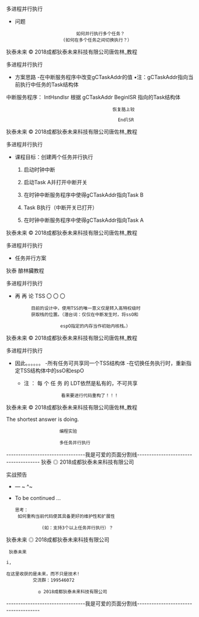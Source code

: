 多进程并行执行

- 问题

                             如何并行执行多个任务？
                        (如何在多个任务之间切换执行？）

狄泰未来                    © 2018成都狄泰未来科技有限公司唐佐林_教程

多进程并行执行

- 方案思路
    -在中断服务程序中改变gCTaskAddr的值
          •注：gCTaskAddr指向当前执行中任务的Task结构体

中断服务程序：                 IntHsndlsr         根据 gCTaskAddr
              BeginISR                    指向的Task结构体

                                            恢复胳上较

                                              EndlSR

狄泰未来                    © 2018成都狄泰未来科技有限公司唐佐林_教程

多进程并行执行

- 课程目标：创建两个任务并行执行

     1. 启动时钟中断

     2. 启动Task A并打开中断开关
     3. 在时钟中断服务程序中使得gCTaskAddr指向Task B
    4. Task B执行（中断开关已打开）
     5. 在时钟中断服务程序中使得gCTaskAddr指向Task A

狄泰未来                    © 2018成都狄泰未来科技有限公司唐佐林_教程

多进程并行执行

- 任务并行方案

狄泰                                          酿林臟教程

 多进程并行执行

-  再 再 论 TSS 〇 〇 〇

             目前的设计中，使用TSS的唯一意义仅是转入高特权级时
             获取栈的位置。（潜台词：仅仅在中断发生时，将ssO和

                        espO指定的内存当作初始内核栈。）

狄泰未来                    © 2018成都狄泰未来科技有限公司唐佐林_教程

多进程并行执行

- 因此。。。。。。
    -所有任务可共享同一个TSS结构体
    -在切换任务执行时，重新指定TSS结构体中的ssO和espO
    - 注 ： 每 个 任 务 的 LDT依然是私有的，不可共享

                        看来要进行代码重构了！！！

狄泰未来                    © 2018成都狄泰未来科技有限公司唐佐林_教程

The shortest answer is doing.

                        编程实验

                        多任务并行执行

---------------------------------我是可爱的页面分割线-------------------------------------
狄泰                        ◎ 2018成都狄泰未来科技有限公司

实战预告

*   —  ~  ^~

   -  To be continued ...

          思考：
           如何重构当前代码使其具备更好的维护性和扩展性

                    (如：支持3个以上任务并行执行）？

狄泰未来          ◎ 2018成都狄泰未来科技有限公司

     狄泰未来
                                                                                  i,

    在这里收获的是未来，而不只是技术!
              交流群：199546072

                ◎ 2018成都狄泰未来科技有限公司

---------------------------------我是可爱的页面分割线-------------------------------------
